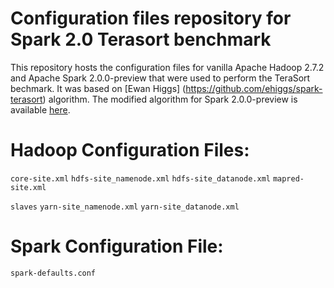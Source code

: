 # Configuration files repository for Spark 2.0 Terasort benchmark

This repository hosts the configuration files for vanilla Apache Hadoop 2.7.2 and Apache Spark 2.0.0-preview that were used to perform the TeraSort bechmark. It was based on [Ewan Higgs] (https://github.com/ehiggs/spark-terasort) algorithm. The modified algorithm for Spark 2.0.0-preview is available [here](https://github.com/bigstepinc/spark-terasort).

# Hadoop Configuration Files:

`core-site.xml`
`hdfs-site_namenode.xml`
`hdfs-site_datanode.xml`
`mapred-site.xml`

`slaves`
`yarn-site_namenode.xml`
`yarn-site_datanode.xml`

# Spark Configuration File:

`spark-defaults.conf`
